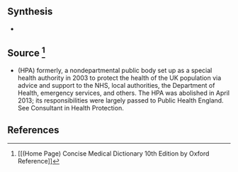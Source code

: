 ## Synthesis
- 
## Source [^1]
- (HPA) formerly, a nondepartmental public body set up as a special health authority in 2003 to protect the health of the UK population via advice and support to the NHS, local authorities, the Department of Health, emergency services, and others. The HPA was abolished in April 2013; its responsibilities were largely passed to Public Health England. See Consultant in Health Protection.
## References

[^1]: [[(Home Page) Concise Medical Dictionary 10th Edition by Oxford Reference]]